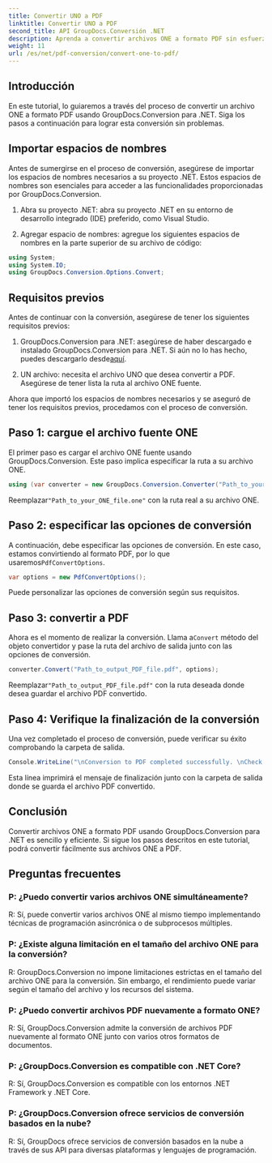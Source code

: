 ```yaml
---
title: Convertir UNO a PDF
linktitle: Convertir UNO a PDF
second_title: API GroupDocs.Conversión .NET
description: Aprenda a convertir archivos ONE a formato PDF sin esfuerzo utilizando GroupDocs.Conversion para .NET. Sigue nuestra guía paso a paso.
weight: 11
url: /es/net/pdf-conversion/convert-one-to-pdf/
---
```

## Introducción

En este tutorial, lo guiaremos a través del proceso de convertir un archivo ONE a formato PDF usando GroupDocs.Conversion para .NET. Siga los pasos a continuación para lograr esta conversión sin problemas.

## Importar espacios de nombres

Antes de sumergirse en el proceso de conversión, asegúrese de importar los espacios de nombres necesarios a su proyecto .NET. Estos espacios de nombres son esenciales para acceder a las funcionalidades proporcionadas por GroupDocs.Conversion.

1. Abra su proyecto .NET: abra su proyecto .NET en su entorno de desarrollo integrado (IDE) preferido, como Visual Studio.

2. Agregar espacio de nombres: agregue los siguientes espacios de nombres en la parte superior de su archivo de código:

```csharp
using System;
using System.IO;
using GroupDocs.Conversion.Options.Convert;
```

## Requisitos previos

Antes de continuar con la conversión, asegúrese de tener los siguientes requisitos previos:

1.  GroupDocs.Conversion para .NET: asegúrese de haber descargado e instalado GroupDocs.Conversion para .NET. Si aún no lo has hecho, puedes descargarlo desde[aquí](https://releases.groupdocs.com/conversion/net/).

2. UN archivo: necesita el archivo UNO que desea convertir a PDF. Asegúrese de tener lista la ruta al archivo ONE fuente.

Ahora que importó los espacios de nombres necesarios y se aseguró de tener los requisitos previos, procedamos con el proceso de conversión.

## Paso 1: cargue el archivo fuente ONE

El primer paso es cargar el archivo ONE fuente usando GroupDocs.Conversion. Este paso implica especificar la ruta a su archivo ONE.

```csharp
using (var converter = new GroupDocs.Conversion.Converter("Path_to_your_ONE_file.one"))
```

 Reemplazar`"Path_to_your_ONE_file.one"` con la ruta real a su archivo ONE.

## Paso 2: especificar las opciones de conversión

 A continuación, debe especificar las opciones de conversión. En este caso, estamos convirtiendo al formato PDF, por lo que usaremos`PdfConvertOptions`.

```csharp
var options = new PdfConvertOptions();
```

Puede personalizar las opciones de conversión según sus requisitos.

## Paso 3: convertir a PDF

 Ahora es el momento de realizar la conversión. Llama a`Convert` método del objeto convertidor y pase la ruta del archivo de salida junto con las opciones de conversión.

```csharp
converter.Convert("Path_to_output_PDF_file.pdf", options);
```

 Reemplazar`"Path_to_output_PDF_file.pdf"` con la ruta deseada donde desea guardar el archivo PDF convertido.

## Paso 4: Verifique la finalización de la conversión

Una vez completado el proceso de conversión, puede verificar su éxito comprobando la carpeta de salida.

```csharp
Console.WriteLine("\nConversion to PDF completed successfully. \nCheck output in {0}", outputFolder);
```

Esta línea imprimirá el mensaje de finalización junto con la carpeta de salida donde se guarda el archivo PDF convertido.

## Conclusión

Convertir archivos ONE a formato PDF usando GroupDocs.Conversion para .NET es sencillo y eficiente. Si sigue los pasos descritos en este tutorial, podrá convertir fácilmente sus archivos ONE a PDF.

## Preguntas frecuentes

### P: ¿Puedo convertir varios archivos ONE simultáneamente?

R: Sí, puede convertir varios archivos ONE al mismo tiempo implementando técnicas de programación asincrónica o de subprocesos múltiples.

### P: ¿Existe alguna limitación en el tamaño del archivo ONE para la conversión?

R: GroupDocs.Conversion no impone limitaciones estrictas en el tamaño del archivo ONE para la conversión. Sin embargo, el rendimiento puede variar según el tamaño del archivo y los recursos del sistema.

### P: ¿Puedo convertir archivos PDF nuevamente a formato ONE?

R: Sí, GroupDocs.Conversion admite la conversión de archivos PDF nuevamente al formato ONE junto con varios otros formatos de documentos.

### P: ¿GroupDocs.Conversion es compatible con .NET Core?

R: Sí, GroupDocs.Conversion es compatible con los entornos .NET Framework y .NET Core.

### P: ¿GroupDocs.Conversion ofrece servicios de conversión basados en la nube?

R: Sí, GroupDocs ofrece servicios de conversión basados en la nube a través de sus API para diversas plataformas y lenguajes de programación.